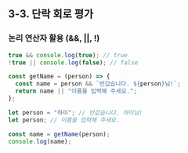 ## 3-3. 단락 회로 평가

### 논리 연산자 활용 (&&, ||, !)

```jsx
true && console.log(true); // true
!true || console.log(false); // false
```

```jsx
const getName = (person) => {
  const name = person && `반갑습니다. ${person}님!`;
  return name || "이름을 입력해 주세요.";
};

let person = "하이"; // 반값습니다. 하이님!
let person; // 이름을 입력해 주세요.

const name = getName(person);
console.log(name);
```
